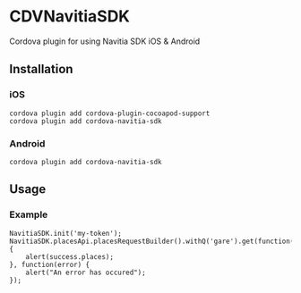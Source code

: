 # CDVNavitiaSDK

Cordova plugin for using Navitia SDK iOS &amp; Android

## Installation

### iOS

    cordova plugin add cordova-plugin-cocoapod-support
    cordova plugin add cordova-navitia-sdk

### Android

    cordova plugin add cordova-navitia-sdk

## Usage

### Example

    NavitiaSDK.init('my-token');
    NavitiaSDK.placesApi.placesRequestBuilder().withQ('gare').get(function(success) {
        alert(success.places);
    }, function(error) {
        alert("An error has occured");
    });
